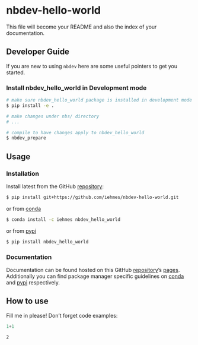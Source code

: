 # nbdev-hello-world


<!-- WARNING: THIS FILE WAS AUTOGENERATED! DO NOT EDIT! -->

This file will become your README and also the index of your
documentation.

## Developer Guide

If you are new to using `nbdev` here are some useful pointers to get you
started.

### Install nbdev_hello_world in Development mode

``` sh
# make sure nbdev_hello_world package is installed in development mode
$ pip install -e .

# make changes under nbs/ directory
# ...

# compile to have changes apply to nbdev_hello_world
$ nbdev_prepare
```

## Usage

### Installation

Install latest from the GitHub
[repository](https://github.com/iehmes/nbdev-hello-world):

``` sh
$ pip install git+https://github.com/iehmes/nbdev-hello-world.git
```

or from [conda](https://anaconda.org/iehmes/nbdev-hello-world)

``` sh
$ conda install -c iehmes nbdev_hello_world
```

or from [pypi](https://pypi.org/project/nbdev-hello-world/)

``` sh
$ pip install nbdev_hello_world
```

### Documentation

Documentation can be found hosted on this GitHub
[repository](https://github.com/iehmes/nbdev-hello-world)’s
[pages](https://iehmes.github.io/nbdev-hello-world/). Additionally you
can find package manager specific guidelines on
[conda](https://anaconda.org/iehmes/nbdev-hello-world) and
[pypi](https://pypi.org/project/nbdev-hello-world/) respectively.

## How to use

Fill me in please! Don’t forget code examples:

``` python
1+1
```

    2
